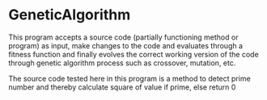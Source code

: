 # GeneticAlgorithm
This program accepts a source code (partially functioning method or program) as input, make changes to the code and evaluates through a fitness function 
and finally evolves the correct working version of the code through genetic algorithm process such as crossover, mutation, etc.

The source code tested here in this program is a method to detect prime number and thereby calculate square of value if prime, else return 0
